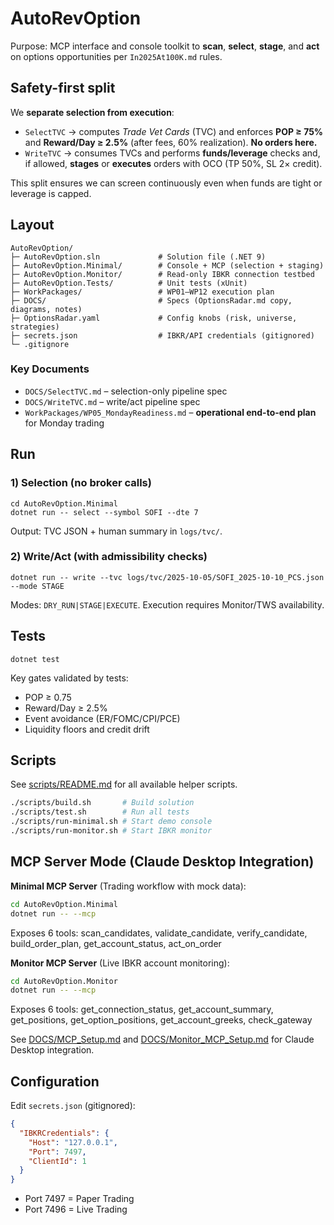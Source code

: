 # AutoRevOption

Purpose: MCP interface and console toolkit to **scan**, **select**, **stage**, and **act** on options opportunities per `In2025At100K.md` rules.

## Safety-first split
We **separate selection from execution**:

- `SelectTVC` → computes *Trade Vet Cards* (TVC) and enforces **POP ≥ 75%** and **Reward/Day ≥ 2.5%** (after fees, 60% realization). **No orders here.**
- `WriteTVC` → consumes TVCs and performs **funds/leverage** checks and, if allowed, **stages** or **executes** orders with OCO (TP 50%, SL 2× credit).

This split ensures we can screen continuously even when funds are tight or leverage is capped.

## Layout

    AutoRevOption/
    ├─ AutoRevOption.sln             # Solution file (.NET 9)
    ├─ AutoRevOption.Minimal/        # Console + MCP (selection + staging)
    ├─ AutoRevOption.Monitor/        # Read-only IBKR connection testbed
    ├─ AutoRevOption.Tests/          # Unit tests (xUnit)
    ├─ WorkPackages/                 # WP01–WP12 execution plan
    ├─ DOCS/                         # Specs (OptionsRadar.md copy, diagrams, notes)
    ├─ OptionsRadar.yaml             # Config knobs (risk, universe, strategies)
    ├─ secrets.json                  # IBKR/API credentials (gitignored)
    └─ .gitignore

### Key Documents
- `DOCS/SelectTVC.md` – selection-only pipeline spec
- `DOCS/WriteTVC.md` – write/act pipeline spec
- `WorkPackages/WP05_MondayReadiness.md` – **operational end-to-end plan** for Monday trading

## Run

### 1) Selection (no broker calls)
```
cd AutoRevOption.Minimal
dotnet run -- select --symbol SOFI --dte 7
```
Output: TVC JSON + human summary in `logs/tvc/`.

### 2) Write/Act (with admissibility checks)
```
dotnet run -- write --tvc logs/tvc/2025-10-05/SOFI_2025-10-10_PCS.json --mode STAGE
```
Modes: `DRY_RUN|STAGE|EXECUTE`. Execution requires Monitor/TWS availability.

## Tests
```
dotnet test
```
Key gates validated by tests:
- POP ≥ 0.75
- Reward/Day ≥ 2.5%
- Event avoidance (ER/FOMC/CPI/PCE)
- Liquidity floors and credit drift

## Scripts

See [scripts/README.md](scripts/README.md) for all available helper scripts.

```bash
./scripts/build.sh       # Build solution
./scripts/test.sh        # Run all tests
./scripts/run-minimal.sh # Start demo console
./scripts/run-monitor.sh # Start IBKR monitor
```

## MCP Server Mode (Claude Desktop Integration)

**Minimal MCP Server** (Trading workflow with mock data):
```bash
cd AutoRevOption.Minimal
dotnet run -- --mcp
```
Exposes 6 tools: scan_candidates, validate_candidate, verify_candidate, build_order_plan, get_account_status, act_on_order

**Monitor MCP Server** (Live IBKR account monitoring):
```bash
cd AutoRevOption.Monitor
dotnet run -- --mcp
```
Exposes 6 tools: get_connection_status, get_account_summary, get_positions, get_option_positions, get_account_greeks, check_gateway

See [DOCS/MCP_Setup.md](DOCS/MCP_Setup.md) and [DOCS/Monitor_MCP_Setup.md](DOCS/Monitor_MCP_Setup.md) for Claude Desktop integration.

## Configuration

Edit `secrets.json` (gitignored):
```json
{
  "IBKRCredentials": {
    "Host": "127.0.0.1",
    "Port": 7497,
    "ClientId": 1
  }
}
```
- Port 7497 = Paper Trading
- Port 7496 = Live Trading